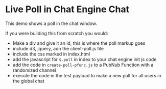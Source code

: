 # Live Poll in Chat Engine Chat

This demo shows a poll in the chat window.

If you were building this from scratch you would:

- Make a div and give it an id, this is where the poll markup goes
- include d3, jquery, adn the client-poll.js file
- include the css marked in index.html
- add the javascript for `$.poll` in index to your chat engine init js code
- add the code in `create-poll-pfunc.js` to a PubNub Function with a randomized channel
- execute the code in the test payload to make a new poll for all users in the global chat